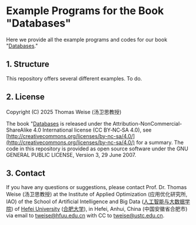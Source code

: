 # Example Programs for the Book "Databases"

Here we provide all the example programs and codes for our book "[Databases](https://thomasweise.github.io/databases/databases.pdf)."

## 1. Structure

This repository offers several different examples.
To do.

## 2. License
Copyright (C) 2025 Thomas Weise (汤卫思教授)

The book "[Databases](https://thomasweise.github.io/databases/databases.pdf) is released under the Attribution-NonCommercial-ShareAlike 4.0 International license (CC&nbsp;BY&#8209;NC&#8209;SA&nbsp;4.0), see [http://creativecommons.org/licenses/by-nc-sa/4.0/](http://creativecommons.org/licenses/by-nc-sa/4.0/) for a summary.
The code in this repository is provided as open source software under the GNU GENERAL PUBLIC LICENSE, Version 3, 29 June 2007.

## 3. Contact
If you have any questions or suggestions, please contact
Prof. Dr. Thomas Weise (汤卫思教授)
at the Institute of Applied Optimization (应用优化研究所, IAO)
of the School of Artificial Intelligence and Big Data ([人工智能与大数据学院](http://www.hfuu.edu.cn/aibd))
of [Hefei University](http://www.hfuu.edu.cn/english/) ([合肥大学](http://www.hfuu.edu.cn/)),
in Hefei, Anhui, China (中国安徽省合肥市)
via email to [tweise@hfuu.edu.cn](mailto:tweise@hfuu.edu.cn) with CC to [tweise@ustc.edu.cn](mailto:tweise@ustc.edu.cn).
